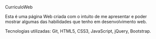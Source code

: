 CurriculoWeb

Esta é uma página Web criada com o intuito de me apresentar e poder mostrar algumas das habilidades que tenho em desenvolvimento web.

Tecnologias utilizadas: Git, HTML5, CSS3, JavaScript, jQuery, Bootstrap.
